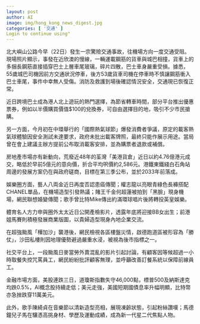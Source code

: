 ```yaml
---
layout: post
author: AI
image: img/hong_kong_news_digest.jpg
categories: [ '交通' ]
Login to continue using"
---
```

北大嶼山公路今早（22日）發生一宗驚險交通事故，往機場方向一度交通受阻。現場照片顯示，事發在近欣澳的慢線，一輛運載鋼筋的貨車與城巴相撞，貨車上的多捆長鋼筋直接插穿巴士上層車尾玻璃，碎片四散，巴士車身嚴重受損。據悉，55歲城巴司機因前方交通狀況停車，後方53歲貨車司機在停車時不慎讓鋼筋衝入巴士車尾，事件中幸無人受傷。消防及救護到場後確認情況安全，交通現已恢復正常。  

近日跨境巴士成為港人北上遊玩的熱門選擇，為節省轉車時間，部分平台推出優惠票券，例如以半價購買價值$100的兌換券，可自由選擇目的地，吸引不少市民搶購。  

另一方面，今月初在中環舉行的「國際熱氣球節」爆發消費者爭議，原定的載客熱氣球體驗因安全測試未達要求，政府未批出載客牌照，最終只能作展示用途。當局曾在會上建議主辦方提前公布取消載客安排，並為購票者退款或補償。  

房地產市場亦有新動向，荒廢近48年的荃灣「美港貨倉」近日以約4.76億港元成交，略低於早前5億元的意向價，折合平均呎價約2,586元。港鐵東鐵綫白石角站周邊的發展方案仍在與政府磋商，目標在第三季公布，並於2033年前落成。  

娛樂圈方面，藝人八両金近日再度否認患癌傳聞；權志龍以亮眼青綠色長褲搭配CHANEL單品，在機場造型引發熱議；賭王千金何超蓮被拍到「黑臉」現身機場，網民聯想婚變傳聞；歌手曾比特Mike傳出約滿環球唱片後將轉投英皇娛樂。  

體育名人方力申與圈外太太近日公開產檢影片，透露年底將迎接BB女出生；前港姐馬賽則積極發展商業版圖，以貴婦造型現身內地企業交流。  

在超強颱風「樺加沙」襲港後，網民檢視各區樓盤災情，啟德跑道區被形容為「勝仗」，沙田私樓則因地理優勢避過嚴重水浸，被視為後市指標之一。  

社交平台上，一段颱風日麥當勞外賣混亂的影片引起討論，有顧客因等候超過一小時取餐失控咒罵員工，網民紛紛批評顧客無理，並呼籲改善訂餐系統以保障前線員工。  

金融市場方面，美股連跌三日，道瓊斯指數失守46,000點，標普500及納斯達克均跌0.5%，AI概念股持續走低；美元走強，美國短期國債息率升幅明顯，比特幣亦急挫跌穿11萬美元。  

此外，歌手陳綺貞在音樂節以清新造型亮相，展現凍齡狀態，引起粉絲讚嘆；馬德鐘兒子馬在驤憑高挑身材、學歷及運動成績，成為新一代星二代焦點人物。